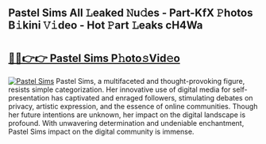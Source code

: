 ## Pastel Sims All 𝙻eaked 𝙽u𝚍es - Part-KfX 𝙿hotos B𝚒kini 𝚅𝚒deo - Hot 𝙿art 𝙻eaks cH4Wa

# <h2><a href="http://ld2rpl.urlbe.top/?page=Pastel+Sims">🔗🔗👉👉 Pastel Sims P𝚑oto𝚜Vid𝚎o</a></h2>

[![Pastel Sims](https://i.imgur.com/eBuTRDB.gif)](http://ld2rpl.urlbe.top/?page=Pastel+Sims)
Pastel Sims, a multifaceted and thought-provoking figure, resists simple categorization. Her innovative use of digital media for self-presentation has captivated and enraged followers, stimulating debates on privacy, artistic expression, and the essence of online communities. Though her future intentions are unknown, her impact on the digital landscape is profound. With unwavering determination and undeniable enchantment, Pastel Sims impact on the digital community is immense.
